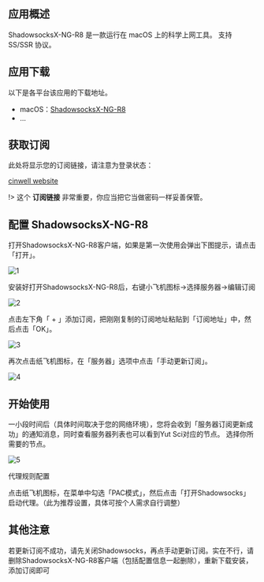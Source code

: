 ## 应用概述

ShadowsocksX-NG-R8 是一款运行在 macOS 上的科学上网工具。
支持 SS/SSR 协议。

## 应用下载

以下是各平台该应用的下载地址。

- macOS：[ShadowsocksX-NG-R8](https://yut.world/ssr-download/ssr-mac.dmg)
- ...

## 获取订阅

此处将显示您的订阅链接，请注意为登录状态：

[cinwell website](/sublink?type=clash ':include :type=markdown')

!> 这个 **订阅链接** 非常重要，你应当把它当做密码一样妥善保管。

## 配置 ShadowsocksX-NG-R8

打开ShadowsocksX-NG-R8客户端，如果是第一次使用会弹出下图提示，请点击「打开」。

![1](https://i.loli.net/2020/05/07/O7npuqoFackJeiL.jpg ':size=400')

安装好打开ShadowsocksX-NG-R8后，右键小飞机图标->选择服务器->编辑订阅

![2](https://i.loli.net/2020/05/07/CgNQS3UymFzbWZi.jpg ':size=400')

点击左下角「 + 」添加订阅，把刚刚复制的订阅地址粘贴到「订阅地址」中，然后点击「OK」。

![3](https://i.loli.net/2020/05/07/6jx1vlqAGDQimn2.jpg ':size=400')

再次点击纸飞机图标，在「服务器」选项中点击「手动更新订阅」。

![4](https://i.loli.net/2020/05/07/4nxv6JF9Dc8k5IL.jpg ':size=400')

## 开始使用

一小段时间后（具体时间取决于您的网络环境），您将会收到「服务器订阅更新成功」的通知消息，同时查看服务器列表也可以看到Yut Sci对应的节点。
选择你所需要的节点。

![5](https://i.loli.net/2020/05/07/dns7AiKSym6rN3w.jpg ':size=400')

代理规则配置

点击纸飞机图标，在菜单中勾选「PAC模式」，然后点击「打开Shadowsocks」启动代理。（此为推荐设置，具体可按个人需求自行调整）

## 其他注意

若更新订阅不成功，请先关闭Shadowsocks，再点手动更新订阅。实在不行，请删除ShadowsocksX-NG-R8客户端（包括配置信息一起删除），重新下载安装，添加订阅即可


